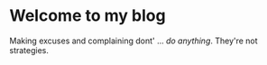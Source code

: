 # Welcome to my blog

Making excuses and complaining dont' ... _do anything_. They're not strategies.
